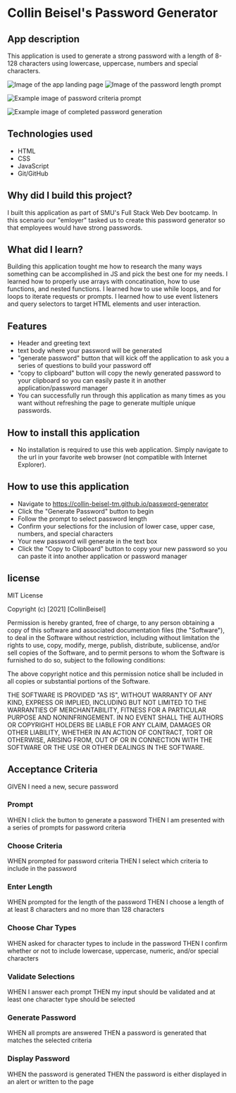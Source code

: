 # Collin Beisel's Password Generator

## App description
This application is used to generate a strong password with a length of 8-128 characters using lowercase, uppercase, numbers and special characters.

![Image of the app landing page](https://github.com/collin-beisel-tm/password-generator/tree/main/Develop/Images/pwd-gen-hp.PNG)
![Image of the password length prompt](https://github.com/collin-beisel-tm/password-generator/tree/main/Develop/Images/pwd-gen-length.PNG)

![Example image of password criteria prompt](https://github.com/collin-beisel-tm/password-generator/tree/main/Develop/Images/pwd-gen-char.PNG)

![Example image of completed password generation](https://github.com/collin-beisel-tm/password-generator/tree/main/Develop/Images/pwd-gen-complete.PNG)

## Technologies used
- HTML
- CSS
- JavaScript
- Git/GitHub

## Why did I build this project?
I built this application as part of SMU's Full Stack Web Dev bootcamp. In this scenario our "emloyer" tasked us to create this password generator so that employees would have strong passwords.


## What did I learn?
Building this application tought me how to research the many ways something can be accomplished in JS and pick the best one for my needs. I learned how to properly use arrays with concatination, how to use functions, and nested functions. I learned how to use while loops, and for loops to iterate requests or prompts. I learned how to use event listeners and query selectors to target HTML elements and user interaction.

## Features
- Header and greeting text
- text body where your password will be generated
- "generate password" button that will kick off the application to ask you a series of questions to build your password off 
- "copy to clipboard" button will copy the newly generated password to your clipboard so you can easily paste it in another application/password manager
- You can successfully run through this application as many times as you want without refreshing the page to generate multiple unique passwords.

## How to install this application
- No installation is required to use this web application. Simply navigate to the url in your favorite web browser (not compatible with Internet Explorer).

## How to use this application
- Navigate to https://collin-beisel-tm.github.io/password-generator
- Click the "Generate Password" button to begin
- Follow the prompt to select password length
- Confirm your selections for the inclusion of lower case, upper case, numbers, and special characters
- Your new password will generate in the text box
- Click the "Copy to Clipboard" button to copy your new password so you can paste it into another application or password manager


## license
MIT License

Copyright (c) [2021] [CollinBeisel]

Permission is hereby granted, free of charge, to any person obtaining a copy
of this software and associated documentation files (the "Software"), to deal
in the Software without restriction, including without limitation the rights
to use, copy, modify, merge, publish, distribute, sublicense, and/or sell
copies of the Software, and to permit persons to whom the Software is
furnished to do so, subject to the following conditions:

The above copyright notice and this permission notice shall be included in all
copies or substantial portions of the Software.

THE SOFTWARE IS PROVIDED "AS IS", WITHOUT WARRANTY OF ANY KIND, EXPRESS OR
IMPLIED, INCLUDING BUT NOT LIMITED TO THE WARRANTIES OF MERCHANTABILITY,
FITNESS FOR A PARTICULAR PURPOSE AND NONINFRINGEMENT. IN NO EVENT SHALL THE
AUTHORS OR COPYRIGHT HOLDERS BE LIABLE FOR ANY CLAIM, DAMAGES OR OTHER
LIABILITY, WHETHER IN AN ACTION OF CONTRACT, TORT OR OTHERWISE, ARISING FROM,
OUT OF OR IN CONNECTION WITH THE SOFTWARE OR THE USE OR OTHER DEALINGS IN THE
SOFTWARE.
## Acceptance Criteria
GIVEN I need a new, secure password
### Prompt
WHEN I click the button to generate a password
THEN I am presented with a series of prompts for password criteria
### Choose Criteria
WHEN prompted for password criteria
THEN I select which criteria to include in the password
### Enter Length
WHEN prompted for the length of the password
THEN I choose a length of at least 8 characters and no more than 128 characters
### Choose Char Types
WHEN asked for character types to include in the password
THEN I confirm whether or not to include lowercase, uppercase, numeric, and/or special characters
### Validate Selections
WHEN I answer each prompt
THEN my input should be validated and at least one character type should be selected
### Generate Password
WHEN all prompts are answered
THEN a password is generated that matches the selected criteria
### Display Password
WHEN the password is generated
THEN the password is either displayed in an alert or written to the page